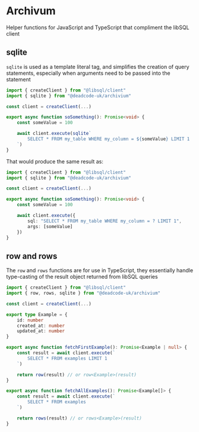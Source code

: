 # Archivum

Helper functions for JavaScript and TypeScript that compliment the libSQL client

## sqlite

`sqlite` is used as a template literal tag, and simplifies the creation of query statements, especially when arguments need to be passed into the statement

```ts
import { createClient } from "@libsql/client"
import { sqlite } from "@deadcode-uk/archivium"

const client = createClient(...)

export async function soSomething(): Promise<void> {
    const someValue = 100

    await client.execute(sqlite`
        SELECT * FROM my_table WHERE my_column = ${someValue} LIMIT 1
    `)
}
```

That would produce the same result as:

```ts
import { createClient } from "@libsql/client"
import { sqlite } from "@deadcode-uk/archivium"

const client = createClient(...)

export async function soSomething(): Promise<void> {
    const someValue = 100

    await client.execute({
        sql: "SELECT * FROM my_table WHERE my_column = ? LIMIT 1",
        args: [someValue]
    })
}
```

## row and rows

The `row` and `rows` functions are for use in TypeScript, they essentially handle type-casting of the result object returned from libSQL queries

```ts
import { createClient } from "@libsql/client"
import { row, rows, sqlite } from "@deadcode-uk/archivium"

const client = createClient(...)

export type Example = {
    id: number
    created_at: number
    updated_at: number
}

export async function fetchFirstExample(): Promise<Example | null> {
    const result = await client.execute(`
        SELECT * FROM examples LIMIT 1
    `)

    return row(result) // or row<Example>(result)
}

export async function fetchAllExamples(): Promise<Example[]> {
    const result = await client.execute(`
        SELECT * FROM examples
    `)

    return rows(result) // or rows<Example>(result)
}
```
